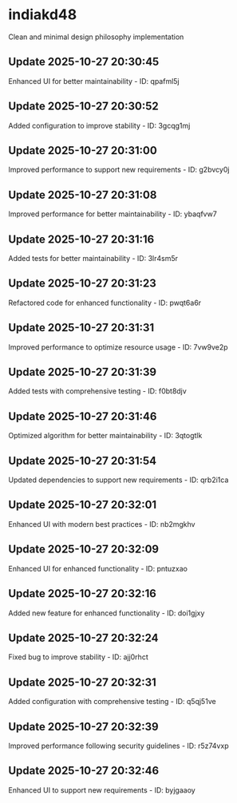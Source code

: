 # indiakd48
Clean and minimal design philosophy implementation

## Update 2025-10-27 20:30:45
Enhanced UI for better maintainability - ID: qpafml5j


## Update 2025-10-27 20:30:52
Added configuration to improve stability - ID: 3gcqg1mj


## Update 2025-10-27 20:31:00
Improved performance to support new requirements - ID: g2bvcy0j


## Update 2025-10-27 20:31:08
Improved performance for better maintainability - ID: ybaqfvw7


## Update 2025-10-27 20:31:16
Added tests for better maintainability - ID: 3lr4sm5r


## Update 2025-10-27 20:31:23
Refactored code for enhanced functionality - ID: pwqt6a6r


## Update 2025-10-27 20:31:31
Improved performance to optimize resource usage - ID: 7vw9ve2p


## Update 2025-10-27 20:31:39
Added tests with comprehensive testing - ID: f0bt8djv


## Update 2025-10-27 20:31:46
Optimized algorithm for better maintainability - ID: 3qtogtlk


## Update 2025-10-27 20:31:54
Updated dependencies to support new requirements - ID: qrb2i1ca


## Update 2025-10-27 20:32:01
Enhanced UI with modern best practices - ID: nb2mgkhv


## Update 2025-10-27 20:32:09
Enhanced UI for enhanced functionality - ID: pntuzxao


## Update 2025-10-27 20:32:16
Added new feature for enhanced functionality - ID: doi1gjxy


## Update 2025-10-27 20:32:24
Fixed bug to improve stability - ID: ajj0rhct


## Update 2025-10-27 20:32:31
Added configuration with comprehensive testing - ID: q5qj51ve


## Update 2025-10-27 20:32:39
Improved performance following security guidelines - ID: r5z74vxp


## Update 2025-10-27 20:32:46
Enhanced UI to support new requirements - ID: byjgaaoy

